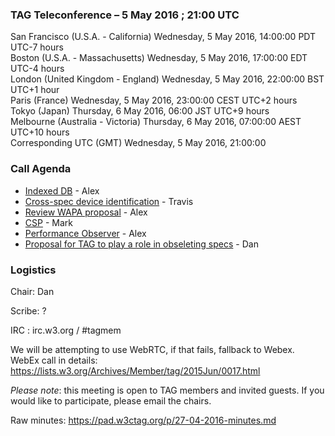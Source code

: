 ### TAG Teleconference – 5 May 2016 ; 21:00 UTC

San Francisco (U.S.A. - California)	Wednesday, 5 May 2016, 14:00:00	PDT	UTC-7 hours  
Boston (U.S.A. - Massachusetts)	Wednesday, 5 May 2016, 17:00:00	EDT	UTC-4 hours  
London (United Kingdom - England)	Wednesday, 5 May 2016, 22:00:00	BST	UTC+1 hour  
Paris (France)	Wednesday, 5 May 2016, 23:00:00	CEST	UTC+2 hours  
Tokyo (Japan)	Thursday, 6 May 2016, 06:00	JST	UTC+9 hours  
Melbourne (Australia - Victoria)	Thursday, 6 May 2016, 07:00:00	AEST	UTC+10 hours  
Corresponding UTC (GMT)	Wednesday, 5 May 2016, 21:00:00	 

### Call Agenda
* [Indexed DB](https://github.com/w3ctag/spec-reviews/issues/84) - Alex
* [Cross-spec device identification](https://github.com/w3ctag/spec-reviews/issues/64) - Travis
* [Review WAPA proposal](https://github.com/w3ctag/spec-reviews/issues/63) - Alex
* [CSP](https://github.com/w3ctag/spec-reviews/issues/42) - Mark
* [Performance Observer](https://github.com/w3ctag/spec-reviews/issues/18) - Alex
* [Proposal for TAG to play a role in obseleting specs](https://lists.w3.org/Archives/Public/public-w3process/2016May/0005.html) - Dan

### Logistics

Chair: Dan

Scribe: ?

IRC : irc.w3.org / #tagmem

We will be attempting to use WebRTC, if that fails, fallback to Webex.
WebEx call in details: https://lists.w3.org/Archives/Member/tag/2015Jun/0017.html

*Please note*: this meeting is open to TAG members and invited guests. If you would like to participate, please email the chairs.

Raw minutes: https://pad.w3ctag.org/p/27-04-2016-minutes.md
